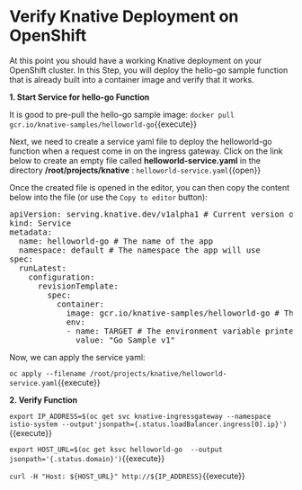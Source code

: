 # Verify Knative Deployment on OpenShift

At this point you should have a working Knative deployment on your OpenShift cluster.  In this Step,
you will deploy the hello-go sample function that is already built into a container image and verify that
it works.

**1. Start Service for hello-go Function**

It is good to pre-pull the hello-go sample image:
``docker pull gcr.io/knative-samples/helloworld-go``{{execute}}

Next, we need to create a service yaml file to deploy the helloworld-go function when a request come in on the ingress gateway.
Click on the link below to create an empty file called **helloworld-service.yaml** in the directory **/root/projects/knative** :
``helloworld-service.yaml``{{open}}

Once the created file is opened in the editor, you can then copy the content below into the file (or use the `Copy to editor` button):

<pre class="file" data-filename="/root/projects/knative/helloworld-service.yaml" data-target="replace">
apiVersion: serving.knative.dev/v1alpha1 # Current version of Knative
kind: Service
metadata:
  name: helloworld-go # The name of the app
  namespace: default # The namespace the app will use
spec:
  runLatest:
    configuration:
      revisionTemplate:
        spec:
          container:
            image: gcr.io/knative-samples/helloworld-go # The URL to the image of the app
            env:
            - name: TARGET # The environment variable printed out by the sample app
              value: "Go Sample v1"
</pre>

Now, we can apply the service yaml:

``oc apply --filename /root/projects/knative/helloworld-service.yaml``{{execute}}

**2. Verify Function**

``export IP_ADDRESS=$(oc get svc knative-ingressgateway --namespace istio-system --output'jsonpath={.status.loadBalancer.ingress[0].ip}')``{{execute}}

``export HOST_URL=$(oc get ksvc helloworld-go  --output jsonpath='{.status.domain}')``{{execute}}

``curl -H "Host: ${HOST_URL}" http://${IP_ADDRESS}``{{execute}}

